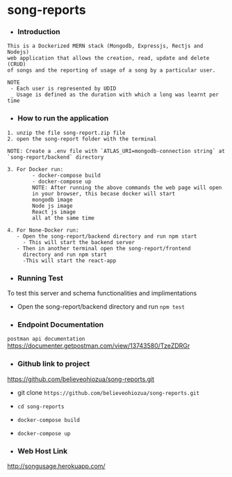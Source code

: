 # song-reports

- ### Introduction
```
This is a Dockerized MERN stack (Mongodb, Expressjs, Rectjs and Nodejs) 
web application that allows the creation, read, update and delete (CRUD) 
of songs and the reporting of usage of a song by a particular user.

NOTE
 - Each user is represented by UDID
 _ Usage is defined as the duration with which a long was learnt per time
```

- ### How to run the application
```
1. unzip the file song-report.zip file
2. open the song-report folder with the terminal 

NOTE: Create a .env file with `ATLAS_URI=mongodb-connection string` at  `song-report/backend` directory

3. For Docker run: 
        - docker-compose build
        - docker-compose up
        NOTE: After running the above commands the web page will open 
        in your browser, this becase docker will start 
        mongodb image
        Node js image
        React js image 
        all at the same time 

4. For None-Docker run: 
   - Open the song-report/backend directory and run npm start
     - This will start the backend server
   - Then in another terminal open the song-report/frontend 
     directory and run npm start
     -This will start the react-app
```

- ### Running Test
 To test this server and schema functionalities and implimentations
 - Open the song-report/backend directory and run `npm test`

- ### Endpoint Documentation
`postman api documentation`
https://documenter.getpostman.com/view/13743580/TzeZDRGr

- ### Github link to project 
https://github.com/believeohiozua/song-reports.git

- git clone `https://github.com/believeohiozua/song-reports.git`
- `cd song-reports`
- `docker-compose build`
- `docker-compose up`


- ### Web Host Link
http://songusage.herokuapp.com/
